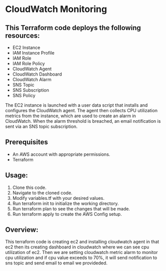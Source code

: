 # CloudWatch Monitoring
## This Terraform code deploys the following resources:

- EC2 Instance
- IAM Instance Profile
- IAM Role
- IAM Role Policy
- CloudWatch Agent
- CloudWatch Dashboard
- CloudWatch Alarm
- SNS Topic
- SNS Subscription
- SNS Policy

 The EC2 instance is launched with a user data script that installs and configures the CloudWatch agent. The agent then collects CPU utilization metrics from the instance, which are used to create an alarm in CloudWatch. When the alarm threshold is breached, an email notification is sent via an SNS topic subscription.

## Prerequisites
- An AWS account with appropriate permissions.
- Terraform

## Usage: 
1. Clone this code.
2. Navigate to the cloned code.
3. Modify variables.tf with your desired values.
4. Run terraform init to initialize the working directory.
5. Run terraform plan to see the changes that will be made.
6. Run terraform apply to create the AWS Config setup.


## Overview: 

 This terraform code is creating ec2 and installing cloudwatch agent in that ec2 then its creating dashboard in cloudwatch where we can see cpu utilization of ec2. Then we are setting cloudwatch metric alarm to monitor cpu utilization and if cpu value exceeds to 70%, it will send notification to sns topic and send email to email we provideded.
